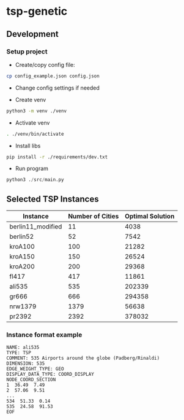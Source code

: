 # tsp-genetic

## Development

### Setup project

* Create/copy config file:
```sh
cp config_example.json config.json
```

* Change config settings if needed

* Create venv
```sh
python3 -m venv ./venv
```

* Activate venv
```sh
. ./venv/bin/activate
```


* Install libs
```sh
pip install -r ./requirements/dev.txt
```

* Run program
```py
python3 ./src/main.py
```

## Selected TSP Instances

|Instance|  Number of Cities | Optimal Solution  |
|---|---|---|
| berlin11_modified |  11 |  4038 |
| berlin52  | 52  | 7542  |
| kroA100  | 100  | 21282  |
| kroA150  | 150  | 26524  |
| kroA200  | 200  | 29368  |
| fl417  | 417  | 11861  |
| ali535  | 535  | 202339  |
| gr666 | 666  | 294358  |
| nrw1379 | 1379  | 56638  |
| pr2392 | 2392  | 378032  |



### Instance format example
```
NAME: ali535
TYPE: TSP
COMMENT: 535 Airports around the globe (Padberg/Rinaldi)
DIMENSION: 535
EDGE_WEIGHT_TYPE: GEO
DISPLAY_DATA_TYPE: COORD_DISPLAY
NODE_COORD_SECTION
1  36.49  7.49
2  57.06  9.51
...
534  51.33  0.14
535  24.58  91.53
EOF
```